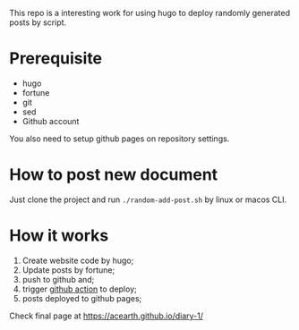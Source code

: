 This repo is a interesting work for using hugo to deploy randomly generated posts by script.

# Prerequisite
- hugo
- fortune
- git
- sed
- Github account

You also need to setup github pages on repository settings.

# How to post new document
Just clone the project and run ```./random-add-post.sh``` by linux or macos CLI.

# How it works
1. Create website code by hugo; 
2. Update posts by fortune;
3. push to github and;
4. trigger [github action](https://github.com/acearth/diary-1/blob/main/.github/workflows/publish.yml) to deploy;
5. posts deployed to github pages;

Check final page at https://acearth.github.io/diary-1/
